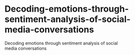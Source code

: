 # Decoding-emotions-through-sentiment-analysis-of-social-media-conversations
Decoding emotions through sentiment analysis of social media conversations
